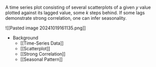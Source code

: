 A time series plot consisting of several scatterplots of a given *y* value plotted against its lagged value, some *k* steps behind. If some lags demonstrate strong correlation, one can infer seasonality.

![[Pasted image 20241019161135.png]]

- Background
	- [[Time-Series Data]]
	- [[Scatterplot]]
	- [[Strong Correlation]]
	- [[Seasonal Pattern]]